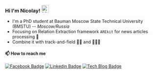 ### Hi I'm Nicolay! <img src="https://user-images.githubusercontent.com/1303154/88677602-1635ba80-d120-11ea-84d8-d263ba5fc3c0.gif" width="24px" alt="hi">

* I'm a PhD student at Bauman Moscow State Technical University (BMSTU) -- *Moscow/Russia*
* Focusing on  Relation Extraction framework `AREkit` for news articles processing 📰
* Combine it with track-and-field 🏃‍♂️ and 🌊🏄‍♂️

#### 📫 How to reach me

[![Facebook Badge](https://img.shields.io/badge/-Facebook-1877f2?style=flat-square&logo=facebook&logoColor=white&link=https://www.facebook.com/profile.php?id=100012477589017)]()
[![Linkedin Badge](https://img.shields.io/badge/-LinkedIn-blue?style=flat-square&logo=Linkedin&logoColor=white&link=https://www.linkedin.com/in/nicolay-rusnachenko-b98635193/)]()
[![Tech Blog Badge](http://img.shields.io/badge/-Tech%20blog-black?style=flat-square&logo=github&link=https://nicolay-r.github.io/)]()

